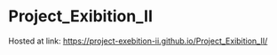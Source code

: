 # Project_Exibition_II
Hosted at link: 
https://project-exebition-ii.github.io/Project_Exibition_II/
